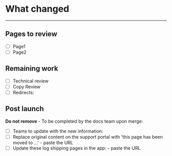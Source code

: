 # What changed

<!-- Let us know what you changed.
Don't worry about the bottom part of this template—the docs team will take care of it. -->

----

<!-- ⬆︎⬆︎⬆︎⬆︎⬆︎⬆︎ Just let us know what you changed at the top of the template. ⬆︎⬆︎⬆︎⬆︎⬆︎⬆︎
The docs team can take care of everything below this line. -->

## Pages to review

<!-- Don't remove this section. If you don't fill it out, the docs team can still use it -->
<!-- After the build, paste URLs with the pages affected by this revision -->
- [ ] Page1
- [ ] Page2

## Remaining work

<!-- List any outstanding work here -->
- [ ] Technical review
- [ ] Copy Review
- [ ] Redirects: <!-- Give a list of redirects. Provide old URL and new URL. -->

## Post launch

**Do not remove** - To be completed by the docs team upon merge:

- [ ] Teams to update with the new information:
- [ ] Replace original content on the support portal with 'this page has been moved to ...' - paste the URL
- [ ] Update these log shipping pages in the app: - paste the URL

<!-- Credit goes to Pantheon Systems docs team for most of this template. Thanks, guys! -->

